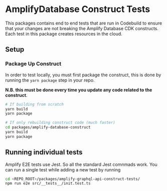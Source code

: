# AmplifyDatabase Construct Tests

This packages contains end to end tests that are run in Codebuild to ensure that your changes are not breaking the Amplify Database CDK constructs.
Each test in this package creates resources in the cloud.

## Setup

### Package Up Construct

In order to test locally, you must first package the construct, this is done by running the `yarn package` step in your repo.

**N.B. this must be done every time you update any code related to the construct**.

```sh
# If building from scratch
yarn build
yarn package

# If only rebuilding construct code (much faster)
cd packages/amplify-database-construct
yarn build
yarn package
```

## Running individual tests

Amplify E2E tests use Jest. So all the standard Jest comnmads work.
You can run a single test while adding a new test by running

```bash
cd <REPO_ROOT>/packages/amplify-graphql-api-construct-tests/
npm run e2e src/__tests__/init.test.ts
```
